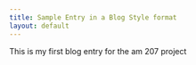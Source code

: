 ```yaml
---
title: Sample Entry in a Blog Style format
layout: default
---
```


This is my first blog entry for the am 207 project

